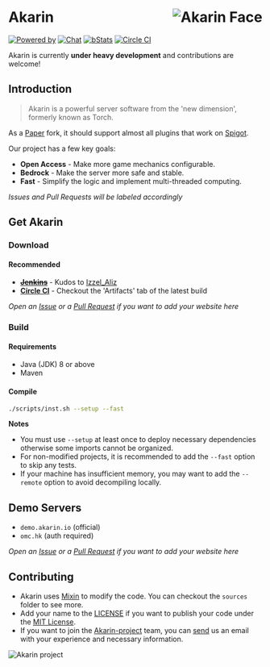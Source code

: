 # <img src="https://i.loli.net/2018/05/17/5afd869c443ef.png" alt="Akarin Face" align="right">Akarin
[![Powered by](https://img.shields.io/badge/Powered_by-Akarin_project-ee6aa7.svg?style=flat)](https://akarin.io)
[![Chat](https://img.shields.io/badge/chat-on%20discord-7289da.svg)](https://discord.gg/fw2pJAj)
[![bStats](https://img.shields.io/badge/bStats-Torch-0099ff.svg?style=flat)](https://bstats.org/plugin/bukkit/Torch)
[![Circle CI](https://circleci.com/gh/Akarin-project/Akarin/tree/master.svg?style=svg)](https://circleci.com/gh/Akarin-project/Akarin/tree/master)

Akarin is currently **under heavy development** and contributions are welcome!

Introduction
---
> Akarin is a powerful server software from the 'new dimension', formerly known as Torch.

As a [Paper](https://github.com/PaperMC/Paper) fork, it should support almost all plugins that work on [Spigot](https://hub.spigotmc.org/stash/projects/SPIGOT/repos/spigot/browse).

Our project has a few key goals:

* **Open Access** - Make more game mechanics configurable.
* **Bedrock** - Make the server more safe and stable. 
* **Fast** - Simplify the logic and implement multi-threaded computing.

*Issues and Pull Requests will be labeled accordingly*

Get Akarin
---
### Download
#### Recommended
+ ~~[**Jenkins**](http://ci.ilummc.com/job/Akarin/)~~ - Kudos to [Izzel_Aliz](https://github.com/IzzelAliz)
+ [**Circle CI**](https://circleci.com/gh/Akarin-project/Akarin/tree/ver/1.12.2) - Checkout the 'Artifacts' tab of the latest build

*Open an [Issue](https://github.com/Akarin-project/Akarin/issues) or a [Pull Request](https://github.com/Akarin-project/Akarin/pulls) if you want to add your website here*

### Build
#### Requirements
* Java (JDK) 8 or above
* Maven

#### Compile
```sh
./scripts/inst.sh --setup --fast
```

**Notes**
* You must use `--setup` at least once to deploy necessary dependencies otherwise some imports cannot be organized.
* For non-modified projects, it is recommended to add the `--fast` option to skip any tests.
* If your machine has insufficient memory, you may want to add the `--remote` option to avoid decompiling locally.

Demo Servers
---
* `demo.akarin.io` (official)
* `omc.hk` (auth required)

*Open an [Issue](https://github.com/Akarin-project/Akarin/issues) or a [Pull Request](https://github.com/Akarin-project/Akarin/pulls) if you want to add your website here*

Contributing
---
* Akarin uses [Mixin](https://github.com/SpongePowered/Mixin) to modify the code. You can checkout the `sources` folder to see more. 
* Add your name to the [LICENSE](https://github.com/Akarin-project/Akarin/blob/master/LICENSE.md) if you want to publish your code under the [MIT License](https://github.com/Akarin-project/Akarin/blob/master/licenses/MIT.md).
* If you want to join the [Akarin-project](https://github.com/Akarin-project) team, you can [send](mailto://kira@kira.moe) us an email with your experience and necessary information.

![Akarin project](https://i.loli.net/2018/05/13/5af7fbbfbcddf.png)
